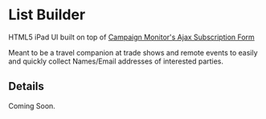 List Builder
============
HTML5 iPad UI built on top of [Campaign Monitor's Ajax Subscription Form](http://www.campaignmonitor.com/downloads/ajax-subscription-form/)

Meant to be a travel companion at trade shows and remote events to easily and quickly collect Names/Email addresses of interested parties.

Details
-------

Coming Soon.